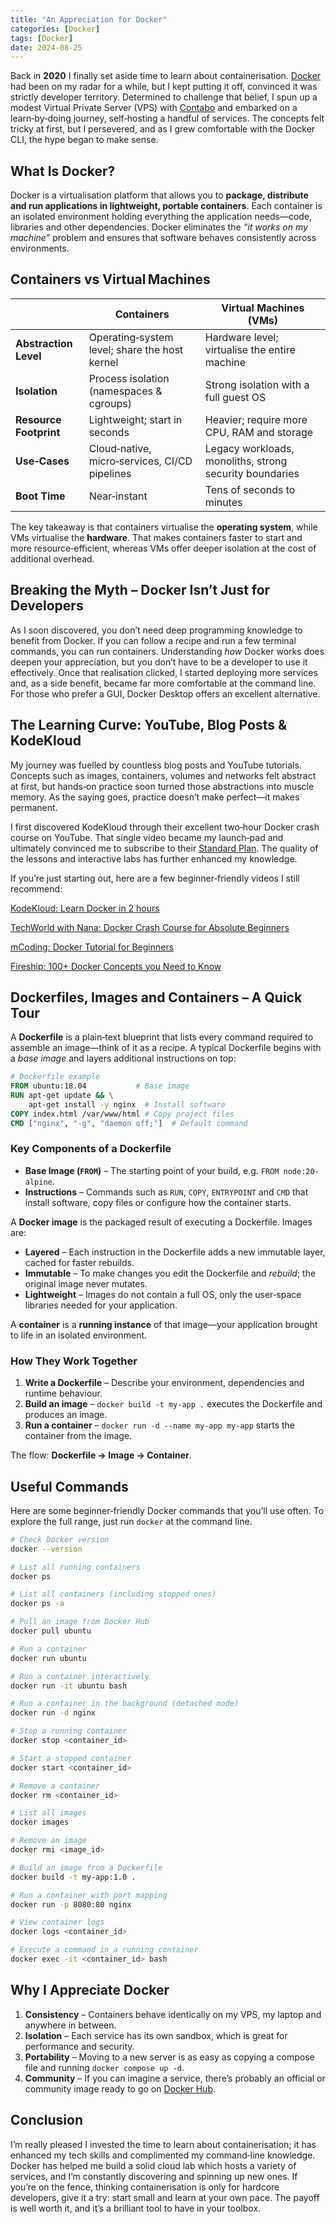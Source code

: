 ```yaml
---
title: "An Appreciation for Docker"
categories: [Docker]
tags: [Docker]
date: 2024-08-25
---
```


Back in **2020** I finally set aside time to learn about containerisation. [Docker](https://www.docker.com/get-started/) had been on my radar for a while, but I kept putting it off, convinced it was strictly developer territory. Determined to challenge that belief, I spun up a modest Virtual Private Server (VPS) with [Contabo](https://contabo.com/en/) and embarked on a learn‑by‑doing journey, self‑hosting a handful of services. The concepts felt tricky at first, but I persevered, and as I grew comfortable with the Docker CLI, the hype began to make sense.

## What Is Docker?

Docker is a virtualisation platform that allows you to **package, distribute and run applications in lightweight, portable containers**. Each container is an isolated environment holding everything the application needs—code, libraries and other dependencies. Docker eliminates the *“it works on my machine”* problem and ensures that software behaves consistently across environments.

## Containers vs Virtual Machines

|                        | **Containers**                                | **Virtual Machines (VMs)**                              |
| ---------------------- | --------------------------------------------- | ------------------------------------------------------- |
| **Abstraction Level**  | Operating‑system level; share the host kernel | Hardware level; virtualise the entire machine           |
| **Isolation**          | Process isolation (namespaces & cgroups)      | Strong isolation with a full guest OS                   |
| **Resource Footprint** | Lightweight; start in seconds                 | Heavier; require more CPU, RAM and storage              |
| **Use‑Cases**          | Cloud‑native, micro‑services, CI/CD pipelines | Legacy workloads, monoliths, strong security boundaries |
| **Boot Time**          | Near‑instant                                  | Tens of seconds to minutes                              |

The key takeaway is that containers virtualise the **operating system**, while VMs virtualise the **hardware**. That makes containers faster to start and more resource‑efficient, whereas VMs offer deeper isolation at the cost of additional overhead.

## Breaking the Myth – Docker Isn’t Just for Developers

As I soon discovered, you don’t need deep programming knowledge to benefit from Docker. If you can follow a recipe and run a few terminal commands, you can run containers. Understanding *how* Docker works does deepen your appreciation, but you don’t have to be a developer to use it effectively. Once that realisation clicked, I started deploying more services and, as a side benefit, became far more comfortable at the command line. For those who prefer a GUI, Docker Desktop offers an excellent alternative.

## The Learning Curve: YouTube, Blog Posts & KodeKloud

My journey was fuelled by countless blog posts and YouTube tutorials. Concepts such as images, containers, volumes and networks felt abstract at first, but hands‑on practice soon turned those abstractions into muscle memory. As the saying goes, practice doesn’t make perfect—it makes permanent.

I first discovered KodeKloud through their excellent two‑hour Docker crash course on YouTube. That single video became my launch‑pad and ultimately convinced me to subscribe to their [Standard Plan](https://learn.kodekloud.com/pricing). The quality of the lessons and interactive labs has further enhanced my knowledge.

If you’re just starting out, here are a few beginner‑friendly videos I still recommend:

[KodeKloud: Learn Docker in 2 hours](https://www.youtube.com/watch?v=zJ6WbK9zFpI)

[TechWorld with Nana: Docker Crash Course for Absolute Beginners](https://www.youtube.com/watch?v=pg19Z8LL06w&t=2384s)

[mCoding: Docker Tutorial for Beginners](https://www.youtube.com/watch?v=b0HMimUb4f0)

[Fireship: 100+ Docker Concepts you Need to Know](https://www.youtube.com/watch?v=rIrNIzy6U_g&t=245s)

## Dockerfiles, Images and Containers – A Quick Tour

A **Dockerfile** is a plain‑text blueprint that lists every command required to assemble an image—think of it as a recipe. A typical Dockerfile begins with a *base image* and layers additional instructions on top:

```Dockerfile
# Dockerfile example
FROM ubuntu:18.04           # Base image
RUN apt-get update && \
    apt-get install -y nginx  # Install software
COPY index.html /var/www/html # Copy project files
CMD ["nginx", "-g", "daemon off;"]  # Default command
```

### Key Components of a Dockerfile

* **Base Image (`FROM`)** – The starting point of your build, e.g. `FROM node:20-alpine`.
* **Instructions** – Commands such as `RUN`, `COPY`, `ENTRYPOINT` and `CMD` that install software, copy files or configure how the container starts.

A **Docker image** is the packaged result of executing a Dockerfile. Images are:

* **Layered** – Each instruction in the Dockerfile adds a new immutable layer, cached for faster rebuilds.
* **Immutable** – To make changes you edit the Dockerfile and *rebuild*; the original image never mutates.
* **Lightweight** – Images do not contain a full OS, only the user‑space libraries needed for your application.

A **container** is a **running instance** of that image—your application brought to life in an isolated environment.

### How They Work Together

1. **Write a Dockerfile** – Describe your environment, dependencies and runtime behaviour.
2. **Build an image** – `docker build -t my‑app .` executes the Dockerfile and produces an image.
3. **Run a container** – `docker run -d --name my‑app my‑app` starts the container from the image.

The flow: **Dockerfile → Image → Container**.

## Useful Commands

Here are some beginner‑friendly Docker commands that you’ll use often. To explore the full range, just run `docker` at the command line.

```bash
# Check Docker version
docker --version

# List all running containers
docker ps

# List all containers (including stopped ones)
docker ps -a

# Pull an image from Docker Hub
docker pull ubuntu

# Run a container
docker run ubuntu

# Run a container interactively
docker run -it ubuntu bash

# Run a container in the background (detached mode)
docker run -d nginx

# Stop a running container
docker stop <container_id>

# Start a stopped container
docker start <container_id>

# Remove a container
docker rm <container_id>

# List all images
docker images

# Remove an image
docker rmi <image_id>

# Build an image from a Dockerfile
docker build -t my-app:1.0 .

# Run a container with port mapping
docker run -p 8080:80 nginx

# View container logs
docker logs <container_id>

# Execute a command in a running container
docker exec -it <container_id> bash
```

## Why I Appreciate Docker

1. **Consistency** – Containers behave identically on my VPS, my laptop and anywhere in between.
2. **Isolation** – Each service has its own sandbox, which is great for performance and security.
3. **Portability** – Moving to a new server is as easy as copying a compose file and running `docker compose up -d`.
4. **Community** – If you can imagine a service, there’s probably an official or community image ready to go on [Docker Hub](https://hub.docker.com/).

## Conclusion

I’m really pleased I invested the time to learn about containerisation; it has enhanced my tech skills and complimented my command‑line knowledge. Docker has helped me build a solid cloud lab which hosts a variety of services, and I’m constantly discovering and spinning up new ones. If you’re on the fence, thinking containerisation is only for hardcore developers, give it a try: start small and learn at your own pace. The payoff is well worth it, and it’s a brilliant tool to have in your toolbox.
